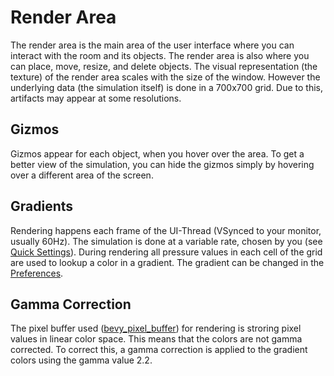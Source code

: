 # Render Area

The render area is the main area of the user interface where you can interact with the room and its objects. The render area is also where you can place, move, resize, and delete objects. The visual representation (the texture) of the render area scales with the size of the window. However the underlying data (the simulation itself) is done in a 700x700 grid. Due to this, artifacts may appear at some resolutions.

## Gizmos

Gizmos appear for each object, when you hover over the area. To get a better view of the simulation, you can hide the gizmos simply by hovering over a different area of the screen.

## Gradients

Rendering happens each frame of the UI-Thread (VSynced to your monitor, usually 60Hz). The simulation is done at a variable rate, chosen by you (see [Quick Settings](./quick_settings.md)). During rendering all pressure values in each cell of the grid are used to lookup a color in a gradient. The gradient can be changed in the [Preferences](./preferences.md).

## Gamma Correction

The pixel buffer used ([bevy_pixel_buffer](https://github.com/Zheoni/bevy_pixel_buffer)) for rendering is stroring pixel values in linear color space. This means that the colors are not gamma corrected. To correct this, a gamma correction is applied to the gradient colors using the gamma value 2.2.
